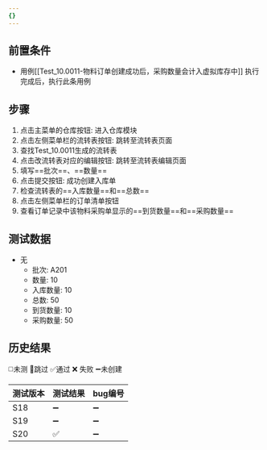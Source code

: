 ```yaml
---
{}
---
```



## 前置条件

- 用例[[Test_10.0011-物料订单创建成功后，采购数量会计入虚拟库存中]] 执行完成后，执行此条用例

## 步骤

1. 点击主菜单的仓库按钮: 进入仓库模块
2. 点击左侧菜单栏的流转表按钮: 跳转至流转表页面
3. 查找Test_10.0011生成的流转表
4. 点击改流转表对应的编辑按钮: 跳转至流转表编辑页面
5. 填写==批次==、==数量== 
6. 点击提交按钮: 成功创建入库单
7. 检查流转表的==入库数量==和==总数== 
8. 点击左侧菜单栏的订单清单按钮
9. 查看订单记录中该物料采购单显示的==到货数量==和==采购数量== 

## 测试数据

- 无
	- 批次: A201
	- 数量: 10
	- 入库数量: 10
	- 总数: 50
	- 到货数量: 10
	- 采购数量: 50

## 历史结果
 ◻️未测    🚫跳过     ✅通过    ❌ 失败    ➖未创建
 
| 测试版本 | 测试结果 | bug编号 |
| ---- | ---- | ---- |
| S18 | ➖ | ➖ |
| S19 | ➖ | ➖ |
| S20 | ✅ | ➖ |
